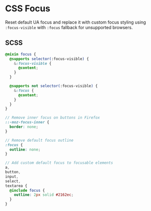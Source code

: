 # CSS Focus

Reset default UA focus and replace it with custom focus styling using `:focus-visible` with `:focus` fallback for unsupported browsers.

## SCSS

```scss
@mixin focus {
  @supports selector(:focus-visible) {
    &:focus-visible {
      @content;
    }
  }

  @supports not selector(:focus-visible) {
    &:focus {
      @content;
    }
  }
}

// Remove inner focus on buttons in Firefox
::-moz-focus-inner {
  border: none;
}

// Remove default focus outline
:focus {
  outline: none;
}

// Add custom default focus to focusable elements
a,
button,
input,
select,
textarea {
  @include focus {
    outline: 2px solid #2162ec;
  }
}
```
